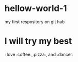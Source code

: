 # hellow-world-1
my first respository on git hub
<h1>I will try my best</h1>
i love :coffee:,:pizza:, and :dancer:

